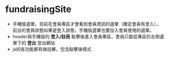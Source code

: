 # fundraisingSite
- 手機版選單，目前在會員專區才會看到會員資訊的選單（確定會員有登入），前台的會員狀態如果是登入狀態，手機版選單也要加入會員使用的選單。
- header與手機版的 <b>登入/註冊</b> 點擊後進入會員專區，會員只能從專區的左側選單下的 <b>登出</b> 登出網站
- js的各功能都有做註解，包含點擊後樣式
